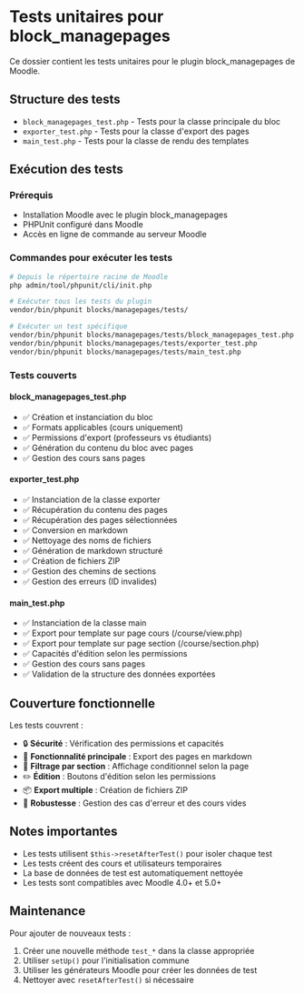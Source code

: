 # Tests unitaires pour block_managepages

Ce dossier contient les tests unitaires pour le plugin block_managepages de Moodle.

## Structure des tests

- `block_managepages_test.php` - Tests pour la classe principale du bloc
- `exporter_test.php` - Tests pour la classe d'export des pages
- `main_test.php` - Tests pour la classe de rendu des templates

## Exécution des tests

### Prérequis
- Installation Moodle avec le plugin block_managepages
- PHPUnit configuré dans Moodle
- Accès en ligne de commande au serveur Moodle

### Commandes pour exécuter les tests

```bash
# Depuis le répertoire racine de Moodle
php admin/tool/phpunit/cli/init.php

# Exécuter tous les tests du plugin
vendor/bin/phpunit blocks/managepages/tests/

# Exécuter un test spécifique
vendor/bin/phpunit blocks/managepages/tests/block_managepages_test.php
vendor/bin/phpunit blocks/managepages/tests/exporter_test.php
vendor/bin/phpunit blocks/managepages/tests/main_test.php
```

### Tests couverts

#### block_managepages_test.php
- ✅ Création et instanciation du bloc
- ✅ Formats applicables (cours uniquement)
- ✅ Permissions d'export (professeurs vs étudiants)
- ✅ Génération du contenu du bloc avec pages
- ✅ Gestion des cours sans pages

#### exporter_test.php
- ✅ Instanciation de la classe exporter
- ✅ Récupération du contenu des pages
- ✅ Récupération des pages sélectionnées
- ✅ Conversion en markdown
- ✅ Nettoyage des noms de fichiers
- ✅ Génération de markdown structuré
- ✅ Création de fichiers ZIP
- ✅ Gestion des chemins de sections
- ✅ Gestion des erreurs (ID invalides)

#### main_test.php
- ✅ Instanciation de la classe main
- ✅ Export pour template sur page cours (/course/view.php)
- ✅ Export pour template sur page section (/course/section.php)
- ✅ Capacités d'édition selon les permissions
- ✅ Gestion des cours sans pages
- ✅ Validation de la structure des données exportées

## Couverture fonctionnelle

Les tests couvrent :
- 🔒 **Sécurité** : Vérification des permissions et capacités
- 📄 **Fonctionnalité principale** : Export des pages en markdown
- 🔧 **Filtrage par section** : Affichage conditionnel selon la page
- ✏️ **Édition** : Boutons d'édition selon les permissions
- 📦 **Export multiple** : Création de fichiers ZIP
- 🎯 **Robustesse** : Gestion des cas d'erreur et des cours vides

## Notes importantes

- Les tests utilisent `$this->resetAfterTest()` pour isoler chaque test
- Les tests créent des cours et utilisateurs temporaires
- La base de données de test est automatiquement nettoyée
- Les tests sont compatibles avec Moodle 4.0+ et 5.0+

## Maintenance

Pour ajouter de nouveaux tests :
1. Créer une nouvelle méthode `test_*` dans la classe appropriée
2. Utiliser `setUp()` pour l'initialisation commune
3. Utiliser les générateurs Moodle pour créer les données de test
4. Nettoyer avec `resetAfterTest()` si nécessaire
